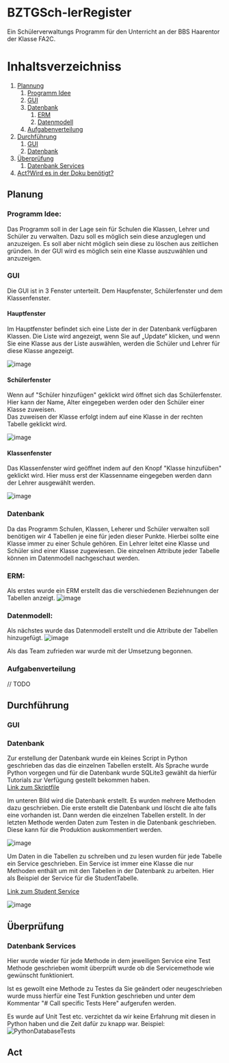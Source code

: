 # BZTGSch-lerRegister
Ein Schülerverwaltungs Programm für den Unterricht an der BBS Haarentor der Klasse FA2C.

# Inhaltsverzeichniss
1. [Plannung](#Planung)
     1. [Programm Idee](#PlanungProgrammIdee)
     2. [GUI](#PlanungGUI)
     3. [Datenbank](#PlanungDatenbank)
          1. [ERM](#ERM)
          2. [Datenmodell](#Datenmodell)
     5. [Aufgabenverteilung](#PlanungAufgabenverteilung)
2. [Durchführung](#Durchführung)
     1. [GUI](#DurchführungGUI)
     2. [Datenbank](#DurchführungDatenbank)
3. [Überprüfung](#Überprüfung)
     1. [Datenbank Services](#ÜberprüfungDatenbankServices)
5. [Act?Wird es in der Doku benötigt?](#Act)



<a name="Planung"></a>  
## Planung
<a name="PlanungProgrammIdee"></a> 
### Programm Idee: 
Das Programm soll in der Lage sein für Schulen die Klassen, Lehrer und Schüler zu verwalten. Dazu soll es möglich sein diese anzuglegen und anzuzeigen. Es soll aber nicht möglich sein diese zu löschen aus zeitlichen gründen. In der GUI wird es möglich sein eine Klasse auszuwählen und anzuzeigen. 

<a name="PlanungGUI"></a> 
### GUI
Die GUI ist in 3 Fenster unterteilt. Dem Haupfenster, Schülerfenster und dem Klassenfenster.  

#### Hauptfenster
Im Hauptfenster befindet sich eine Liste der in der Datenbank verfügbaren Klassen. Die Liste wird angezeigt, wenn Sie auf „Update“ klicken, und wenn Sie eine Klasse aus der Liste auswählen, werden die Schüler und Lehrer für diese Klasse angezeigt.

![image](https://user-images.githubusercontent.com/23700090/176032764-c9f3276b-96db-4745-be95-701ac701eaca.png)

#### Schülerfenster
Wenn auf "Schüler hinzufügen" geklickt wird öffnet sich das Schülerfenster. Hier kann der Name, Alter eingegeben werden oder den Schüler einer Klasse zuweisen.  
Das zuweisen der Klasse erfolgt indem auf eine Klasse in der rechten Tabelle geklickt wird.

![image](https://user-images.githubusercontent.com/23700090/176033394-ca7ff8f9-06bd-470a-99e8-7cc62c51ad9e.png)

#### Klassenfenster
Das Klassenfenster wird geöffnet indem auf den Knopf "Klasse hinzufüben" geklickt wird. Hier muss erst der Klassenname eingegeben werden dann der Lehrer ausgewählt werden. 

![image](https://user-images.githubusercontent.com/23700090/176034086-f4cedcdf-e907-4202-8561-539ef12ee030.png)


<a name="PlanungDatenbank"></a> 
### Datenbank
Da das Programm Schulen, Klassen, Leherer und Schüler verwalten soll benötigen wir 4 Tabellen je eine für jeden dieser Punkte. Hierbei sollte eine Klasse immer zu einer Schule gehören. Ein Lehrer leitet eine Klasse und Schüler sind einer Klasse zugewiesen. Die einzelnen Attribute jeder Tabelle können im Datenmodell nachgeschaut werden.  

<a name="ERM"></a>  
### ERM: 
Als erstes wurde ein ERM erstellt das die verschiedenen Beziehnungen der Tabellen anzeigt.
![image](https://user-images.githubusercontent.com/23700090/175651691-e1aa23f4-e13a-4a4c-8895-118429741f20.png)

<a name="Datenmodell"></a>
### Datenmodell:
Als nächstes wurde das Datenmodell erstellt und die Attribute der Tabellen hinzugefügt.
![image](https://user-images.githubusercontent.com/23700090/175788152-a03a0482-1f85-43cb-9ad5-df04576cc873.png)

Als das Team zufrieden war wurde mit der Umsetzung begonnen. 
<a name="PlanungAufgabenverteilung"></a> 
### Aufgabenverteilung
// TODO 

<a name="Durchführung"></a> 
## Durchführung

<a name="DurchführungGUI"></a> 
### GUI

<a name="DurchführungDatenbank"></a> 
### Datenbank
Zur erstellung der Datenbank wurde ein kleines Script in Python geschrieben das das die einzelnen Tabellen erstellt. Als Sprache wurde Python vorgegen und für die Datenbank wurde SQLite3 gewählt da hierfür Tutorials zur Verfügung gestellt bekommen haben.   
[Link zum Skriptfile](https://github.com/jkuAmagno/BZTGSch-lerRegister/blob/main/Services/CreateDatabase.py)

Im unteren Bild wird die Datenbank erstellt. Es wurden mehrere Methoden dazu geschrieben. Die erste erstellt die Datenbank und löscht die alte falls eine vorhanden ist. Dann werden die einzelnen Tabellen erstellt. In der letzten Methode werden Daten zum Testen in die Datenbank geschrieben. Diese kann für die Produktion auskommentiert werden. 

![image](https://user-images.githubusercontent.com/23700090/175788934-f04cb068-a7d7-4c9a-abaa-ac3319f2aa17.png)

Um Daten in die Tabellen zu schreiben und zu lesen wurden für jede Tabelle ein Service geschrieben. Ein Service ist immer eine Klasse die nur Methoden enthält um mit den Tabellen in der Datenbank zu arbeiten.
Hier als Beispiel der Service für die StudentTabelle.

[Link zum Student Service](https://github.com/jkuAmagno/BZTGSch-lerRegister/blob/main/Services/StudentService.py)

![image](https://user-images.githubusercontent.com/23700090/175789111-44807d72-795a-4933-89b2-28bf6c857d68.png)

<a name="Überprüfung"></a> 
## Überprüfung

<a name="ÜberprüfungDatenbankServices"></a> 
### Datenbank Services 

Hier wurde wieder für jede Methode in dem jeweiligen Service eine Test Methode geschrieben womit überprüft wurde ob die Servicemethode wie gewünscht funktioniert.

Ist es gewollt eine Methode zu Testes da Sie geändert oder neugeschrieben wurde muss hierfür eine Test Funktion geschrieben und unter dem Kommentar "# Call specific  Tests Here" aufgerufen werden. 

Es wurde auf Unit Test etc. verzichtet da wir keine Erfahrung mit diesen in Python haben und die Zeit dafür zu knapp war. 
Beispiel:
![PythonDatabaseTests](https://user-images.githubusercontent.com/23700090/175646719-65808b84-6194-4a27-b3c4-6d582e4f9a1e.gif)

<a name="Act"></a> 
## Act
